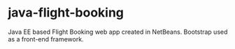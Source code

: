 # java-flight-booking

Java EE based Flight Booking web app created in NetBeans. Bootstrap used as a front-end framework.
